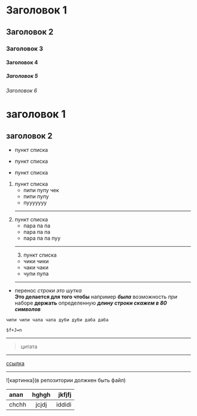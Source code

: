 # Заголовок 1 
## Заголовок 2
### Заголовок 3 
#### Заголовок 4
##### Заголовок 5 
###### Заголовок 6 

заголовок 1
=

заголовок 2
- 

* пункт списка 
- пункт списка 
+ пункт списка 

1. пункт списка 
    * пипи пупу чек 
    * пипи пупу 
    * пууууууу
    *** 
2. пункт списка 
    - пара па па 
    - пара па па
    - пара па па пуу
    ----
    3. пункт списка 
    + чики чики 
    + чаки чаки 
    + чупи пупа 
    ____



+ перенос *строки это шутка*  
**Это делается для того чтобы** например ___была___ возможность _при_ наборе __держать__ определенную ***длину строки скажем в 80 символов***                                                       
 ```
 чипи чипи чапа чапа дуби дуби даба даба 
```

`
$f+J=n
`

---

>цитата 

---

[ссылка](http://google.com)

---

![картинка](в репозитории должкен быть файл)

апап  | hghgh | jkfjfj
:-----|:-----:|-------:
chchh | jcjdj | iddidi